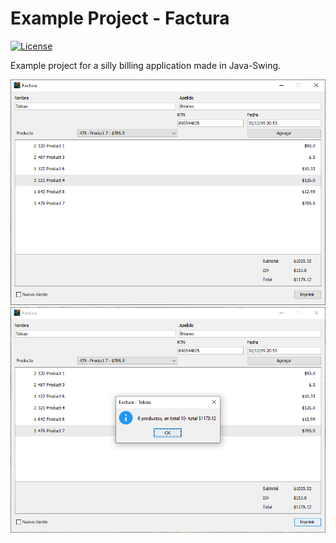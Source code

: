 # Example Project - Factura
[![License](https://img.shields.io/github/license/tobiasbriones/example.programming.java.factura)](https://github.com/TobiasBriones/example.programming.java.factura/blob/master/LICENSE)

Example project for a silly billing application made in Java-Swing.

[![Screenshot 1](https://raw.githubusercontent.com/TobiasBriones/images/master/example-projects/example.programming.java.factura/screenshot-1.png)](https://github.com/TobiasBriones/images/tree/master/example-projects)
[![Screenshot 2](https://raw.githubusercontent.com/TobiasBriones/images/master/example-projects/example.programming.java.factura/screenshot-2.png)](https://github.com/TobiasBriones/images/tree/master/example-projects)
